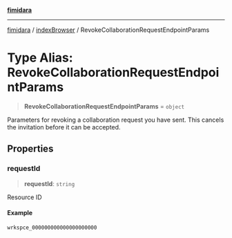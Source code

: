 [**fimidara**](../../README.md)

***

[fimidara](../../modules.md) / [indexBrowser](../README.md) / RevokeCollaborationRequestEndpointParams

# Type Alias: RevokeCollaborationRequestEndpointParams

> **RevokeCollaborationRequestEndpointParams** = `object`

Parameters for revoking a collaboration request you have sent. This cancels the invitation before it can be accepted.

## Properties

### requestId

> **requestId**: `string`

Resource ID

#### Example

```
wrkspce_000000000000000000000
```
